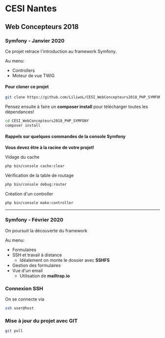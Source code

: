 # CESI Nantes

## Web Concepteurs 2018

### Symfony - Janvier 2020


Ce projet retrace l'introduction au framework Symfony.

Au menu:
* Controllers
* Moteur de vue TWIG

#### Pour cloner ce projet

```bash
git clone https://github.com/LiliwoL/CESI_WebConcepteurs2018_PHP_SYMFONY.git
```

Pensez ensuite à faire un **composer install** pour télécharger toutes les dépendances!
```bash
cd CESI_WebConcepteurs2018_PHP_SYMFONY
composer install
```


#### Rappels sur quelques commandes de la console Symfony

**Vous devez être à la racine de votre projet!**

Vidage du cache
```bash
php bin/console cache:clear
```

Vérification de la table de routage
```bash
php bin/console debug:router
```

Création d'un controller
```bash
php bin/console make:controller
```

***

### Symfony - Février 2020


On poursuit la découverte du framework

Au menu:
* Formulaires
* SSH et travail à distance
    * Idéalement on monte le dossier avec **SSHFS**
* Gestion des formulaires
* Vue d'un email
    * Utilisation de **mailtrap.io**


### Connexion SSH

On se connecte via
```bash
ssh user@host
```

### Mise à jour du projet avec GIT

```bash
git pull
```





